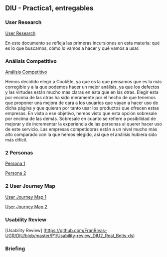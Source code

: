 ## DIU - Practica1, entregables

### User Research
[User Research](https://github.com/FranRIvas-UGR/DIU/blob/master/P1/User_Research_DIU2_Real_Betis.pdf)

En este documento se refleja las primeras incursiones en esta materia: qué es lo que buscamos, cómo lo vamos a hacer y qué vamos a usar.

### Análisis Competitivo

[Análisis Competitivo](https://github.com/FranRIvas-UGR/DIU/blob/master/P1/An%C3%A1lisis_Competitivo_DIU2_Real_Betis.pdf)

Hemos decidido elegir a CookEle, ya que es la que pensamos que es la más corregible y a la que podemos hacer un mejor análisis, ya que los defectos y las virtudes están mucho más claras en ésta que en las otras. Elegir esta por encima de las otras ha sido meramente por el hecho de que tenemos que proponer una mejora de cara a los usuarios que vayan a hacer uso de dicha página y que quieran por tanto usar los productos que ofrecen estas empresas. En vista a ese objetivo, hemos visto que esta opción sobresale por encima de las demás. Sobresale en cuanto se refiere a posibilidad de mejorar y de incrementar la experiencia de las personas al querer hacer uso de este servicio. Las empresas competidoras están a un nivel mucho más alto comparado con la que hemos elegido, así que el análisis hubiera sido más difícil.

### 2 Personas

[Persona 1](https://github.com/FranRIvas-UGR/DIU/blob/master/P1/Persona_&_User_Journey_Map_#2.pdf)

[Persona 2]()

### 2 User Journey Map

[User Journey Map 1](https://github.com/FranRIvas-UGR/DIU/blob/master/P1/Persona_&_User_Journey_Map_#2.pdf)

[User Journey Map 2]()

### Usability Review

[Usability Review] (https://github.com/FranRIvas-UGR/DIU/blob/master/P1/Usability-review_DIU2_Real_Betis.xls)

### Briefing

